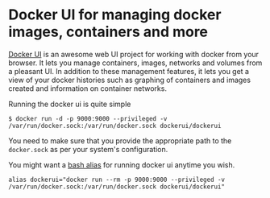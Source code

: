 # Docker UI for managing docker images, containers and more

[Docker UI](https://github.com/crosbymichael/dockerui) is an awesome web UI project for working with docker from your browser. It lets you manage containers, images, networks and volumes from a pleasant UI. In addition to these management features, it lets you get a view of your docker histories such as graphing of containers and images created and information on container networks.

Running the docker ui is quite simple

```shell
$ docker run -d -p 9000:9000 --privileged -v /var/run/docker.sock:/var/run/docker.sock dockerui/dockerui
```

You need to make sure that you provide the appropriate path to the `docker.sock` as per your system's configuration.

You might want a [bash alias](https://github.com/techgaun/bash-aliases/blob/master/.bash_aliases) for running docker ui anytime you wish.
```shell
alias dockerui="docker run --rm -p 9000:9000 --privileged -v /var/run/docker.sock:/var/run/docker.sock dockerui/dockerui"
```
